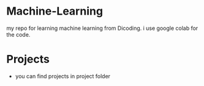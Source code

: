 # Machine-Learning
 my repo for learning machine learning from Dicoding. 
 i use google colab for the code.

# Projects
- you can find projects in project folder
